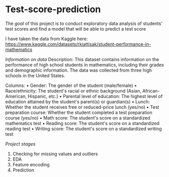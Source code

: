 # Test-score-prediction

The _goal_ of this project is to conduct exploratory data analysis of students' test scores and find a model that will be able to predict a test score

I have taken the data from Kaggle here:
https://www.kaggle.com/datasets/rkiattisak/student-performance-in-mathematics

_Information on data_
Description: This dataset contains information on the performance of high school students in mathematics, including their grades and demographic information. The data was collected from three high schools in the United States.

Columns:
• Gender: The gender of the student (male/female)
• Race/ethnicity: The student's racial or ethnic background (Asian, African-American, Hispanic, etc.)
• Parental level of education: The highest level of education attained by the student's parent(s) or guardian(s)
• Lunch: Whether the student receives free or reduced-price lunch (yes/no)
• Test preparation course: Whether the student completed a test preparation course (yes/no)
• Math score: The student's score on a standardized mathematics test
• Reading score: The student's score on a standardized reading test
• Writing score: The student's score on a standardized writing test

_Project stages_
1. Checking for missing values and outliers
2. EDA
3. Feature encoding
4. Prediction


